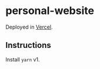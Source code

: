 # personal-website

Deployed in [Vercel](https://vercel.com/alainperkaz/personal-website).

## Instructions

Install `yarn` v1.
